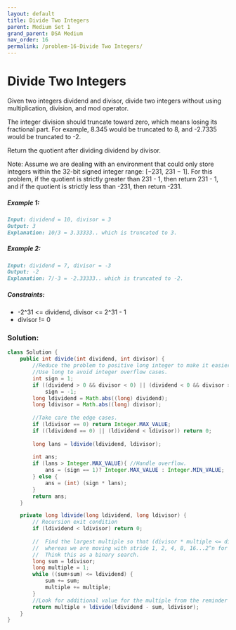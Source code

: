 ```yaml
---
layout: default
title: Divide Two Integers
parent: Medium Set 1
grand_parent: DSA Medium
nav_order: 16
permalink: /problem-16-Divide Two Integers/
---
```

# Divide Two Integers
Given two integers dividend and divisor, divide two integers without using multiplication, division, and mod operator.

The integer division should truncate toward zero, which means losing its fractional part. For example, 8.345 would be truncated to 8, and -2.7335 would be truncated to -2.

Return the quotient after dividing dividend by divisor.

Note: Assume we are dealing with an environment that could only store integers within the 32-bit signed integer range: [−231, 231 − 1]. For this problem, if the quotient is strictly greater than 231 - 1, then return 231 - 1, and if the quotient is strictly less than -231, then return -231.

##### Example 1:
```markdown
Input: dividend = 10, divisor = 3
Output: 3
Explanation: 10/3 = 3.33333.. which is truncated to 3.
```
##### Example 2:
```markdown
Input: dividend = 7, divisor = -3
Output: -2
Explanation: 7/-3 = -2.33333.. which is truncated to -2.
```
##### Constraints:
* -2^31 <= dividend, divisor <= 2^31 - 1
* divisor != 0

### Solution:
```java
class Solution {
    public int divide(int dividend, int divisor) {
        //Reduce the problem to positive long integer to make it easier.
        //Use long to avoid integer overflow cases.
        int sign = 1;
        if ((dividend > 0 && divisor < 0) || (dividend < 0 && divisor > 0))
            sign = -1;
        long ldividend = Math.abs((long) dividend);
        long ldivisor = Math.abs((long) divisor);
        
        //Take care the edge cases.
        if (ldivisor == 0) return Integer.MAX_VALUE;
        if ((ldividend == 0) || (ldividend < ldivisor))	return 0;
        
        long lans = ldivide(ldividend, ldivisor);
        
        int ans;
        if (lans > Integer.MAX_VALUE){ //Handle overflow.
            ans = (sign == 1)? Integer.MAX_VALUE : Integer.MIN_VALUE;
        } else {
            ans = (int) (sign * lans);
        }
        return ans;
    }

    private long ldivide(long ldividend, long ldivisor) {
        // Recursion exit condition
        if (ldividend < ldivisor) return 0;
        
        //  Find the largest multiple so that (divisor * multiple <= dividend), 
        //  whereas we are moving with stride 1, 2, 4, 8, 16...2^n for performance reason.
        //  Think this as a binary search.
        long sum = ldivisor;
        long multiple = 1;
        while ((sum+sum) <= ldividend) {
            sum += sum;
            multiple += multiple;
        }
        //Look for additional value for the multiple from the reminder (dividend - sum) recursively.
        return multiple + ldivide(ldividend - sum, ldivisor);
    }
}
```